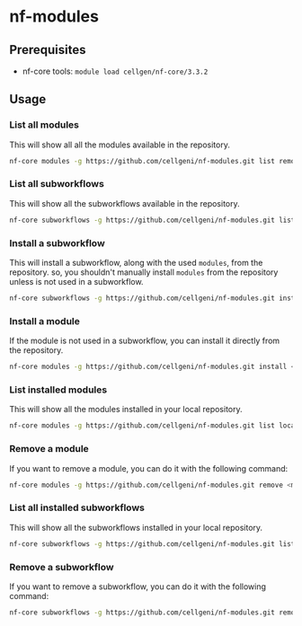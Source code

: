 # nf-modules

## Prerequisites
- nf-core tools:  `module load cellgen/nf-core/3.3.2` 

## Usage
### List all modules
This will show all all the modules available in the repository.
```bash
nf-core modules -g https://github.com/cellgeni/nf-modules.git list remote
```

### List all subworkflows
This will show all the subworkflows available in the repository.
```bash
nf-core subworkflows -g https://github.com/cellgeni/nf-modules.git list remote
```

### Install a subworkflow
This will install a subworkflow, along with the used `modules`, from the repository.
so, you shouldn't manually install `modules` from the repository unless is not used in a subworkflow.
```bash
nf-core subworkflows -g https://github.com/cellgeni/nf-modules.git install <subworkflow_name>
```

### Install a module
If the module is not used in a subworkflow, you can install it directly from the repository.
```bash
nf-core modules -g https://github.com/cellgeni/nf-modules.git install <module_name>
```

### List installed modules
This will show all the modules installed in your local repository.
```bash
nf-core modules -g https://github.com/cellgeni/nf-modules.git list local
```

### Remove a module
If you want to remove a module, you can do it with the following command:
```bash
nf-core modules -g https://github.com/cellgeni/nf-modules.git remove <module_name>
```

### List all installed subworkflows
This will show all the subworkflows installed in your local repository.
```bash 
nf-core subworkflows -g https://github.com/cellgeni/nf-modules.git list local
```

### Remove a subworkflow
If you want to remove a subworkflow, you can do it with the following command:
```bash 
nf-core subworkflows -g https://github.com/cellgeni/nf-modules.git remove <subworkflow_name>
```
